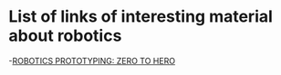 # List of links of interesting material about robotics

-[ROBOTICS PROTOTYPING: ZERO TO HERO](https://medium.com/@mithi/robotics-prototyping-zero-to-hero-dfc49cdd8a19)
